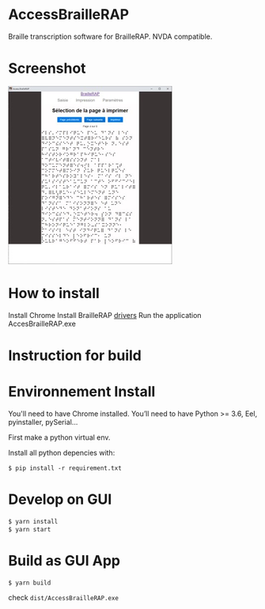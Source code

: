 # AccessBrailleRAP
Braille transcription software for BrailleRAP. NVDA compatible.




# Screenshot

![](./screenshot.jpg)

# How to install
Install Chrome
Install BrailleRAP [drivers](https://braillerap.readthedocs.io/fr/latest/drivers_mks.html) 
Run the application AccesBrailleRAP.exe


# Instruction for build

Environnement Install
=====================

You'll need to have Chrome installed.
You’ll need to have Python >= 3.6, Eel, pyinstaller, pySerial...

First make a python virtual env.

Install all python depencies with:
```
$ pip install -r requirement.txt 
```

Develop on GUI
==============

```
$ yarn install
$ yarn start
```

Build as GUI App
================

```
$ yarn build
```

check `dist/AccessBrailleRAP.exe`


